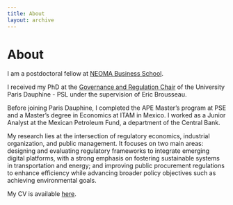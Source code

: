 ```yaml
---
title: About
layout: archive
---
```


<h1>About</h1>

<p>I am a postdoctoral fellow at <a href=\"https://neoma-bs.fr/" title=\"NEOMA BS\">NEOMA Business School</a>.<p> 
<p>I received my PhD at the <a href=\"https://chairgovreg.fondation-dauphine.fr/" title=\"GovReg\">Governance and Regulation Chair</a> of the University Paris Dauphine - PSL under the supervision of Eric Brousseau.<p>
<p>Before joining Paris Dauphine, I completed the APE Master’s program at PSE and a Master’s degree in Economics at ITAM in Mexico. I worked as a Junior Analyst at the Mexican Petroleum Fund, a department of the Central Bank.<p>
<p>My research lies at the intersection of regulatory economics, industrial organization, and public management. It focuses on two main areas: designing and evaluating regulatory frameworks to integrate emerging digital platforms, with a strong emphasis on fostering sustainable systems in transportation and energy; and improving public procurement regulations to enhance efficiency while advancing broader policy objectives such as achieving environmental goals.<p>
<p>My CV is available <a href="assets/CV_IsacO.pdf" title="CV">here</a>.</p>



